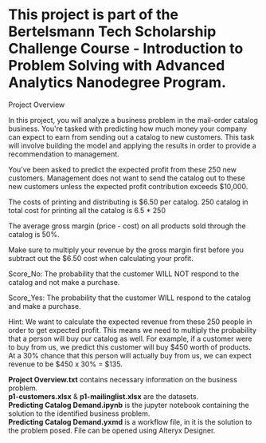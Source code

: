 # This project is part of the Bertelsmann Tech Scholarship Challenge Course - Introduction to Problem Solving with Advanced Analytics Nanodegree Program.

Project Overview

In this project, you will analyze a business problem in the mail-order catalog business. You're tasked with predicting how much money your company can expect to earn from sending out a catalog to new customers. This task will involve building the model and applying the results in order to provide a recommendation to management.

You’ve been asked to predict the expected profit from these 250 new customers. Management does not want to send the catalog out to these new customers unless the expected profit contribution exceeds $10,000.

The costs of printing and distributing is $6.50 per catalog.
250 catalog in total
cost for printing all the catalog is 6.5 * 250 

The average gross margin (price - cost) on all products sold through the catalog is 50%.

Make sure to multiply your revenue by the gross margin first before you subtract out the $6.50 cost when calculating your profit.

Score_No: The probability that the customer WILL NOT respond to the catalog and not make a purchase.

Score_Yes: The probability that the customer WILL respond to the catalog and make a purchase.

Hint: We want to calculate the expected revenue from these 250 people in order to get expected profit. This means we need to multiply the probability that a person will buy our catalog as well. For example, if a customer were to buy from us, we predict this customer will buy $450 worth of products. At a 30% chance that this person will actually buy from us, we can expect revenue to be $450 x 30% = $135.

**Project Overview.txt** contains necessary information on the business problem. \
**p1-customers.xlsx** & **p1-mailinglist.xlsx** are the datasets. \
**Predicting Catalog Demand.ipynb** is the jupyter notebook containing the solution to the identified business problem. \
**Predicting Catalog Demand.yxmd** is a workflow file, in it is the solution to the problem posed. File can be opened using Alteryx Designer. 
